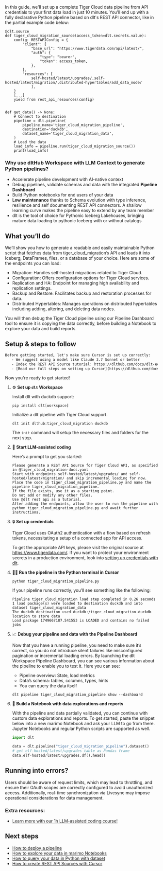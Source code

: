 In this guide, we'll set up a complete Tiger Cloud data pipeline from API credentials to your first data load in just 10 minutes. You'll end up with a fully declarative Python pipeline based on dlt's REST API connector, like in the partial example code below:

```python-outcome
@dlt.source
def tiger_cloud_migration_source(access_token=dlt.secrets.value):
    config: RESTAPIConfig = {
        "client": {
            "base_url": "https://www.tigerdata.com/api/latest/",
            "auth": {
                "type": "bearer",
                "token": access_token,
            },
        },
        "resources": [
            self-hosted/latest/upgrades/,self-hosted/latest/migration/,distributed-hypertables/add_data_node/
            ],
    }
    [...]
    yield from rest_api_resources(config)


def get_data() -> None:
    # Connect to destination
    pipeline = dlt.pipeline(
        pipeline_name='tiger_cloud_migration_pipeline',
        destination='duckdb',
        dataset_name='tiger_cloud_migration_data', 
    )
    # Load the data
    load_info = pipeline.run(tiger_cloud_migration_source())
    print(load_info) 
```

### Why use dltHub Workspace with LLM Context to generate Python pipelines?

- Accelerate pipeline development with AI-native context
- Debug pipelines, validate schemas and data with the integrated **Pipeline Dashboard**
- Build Python notebooks for end users of your data
- **Low maintenance** thanks to Schema evolution with type inference, resilience and self documenting REST API connectors. A shallow learning curve makes the pipeline easy to extend by any team member
- dlt is the tool of choice for Pythonic Iceberg Lakehouses, bringing mature data loading to pythonic Iceberg with or without catalogs

## What you’ll do

We’ll show you how to generate a readable and easily maintainable Python script that fetches data from tiger_cloud_migration’s API and loads it into Iceberg, DataFrames, files, or a database of your choice. Here are some of the endpoints you can load:

- Migration: Handles self-hosted migrations related to Tiger Cloud.
- Configuration: Offers configuration options for Tiger Cloud services.
- Replication and HA: Endpoint for managing high availability and replication settings.
- Backup and Restore: Facilitates backup and restoration processes for data.
- Distributed Hypertables: Manages operations on distributed hypertables including adding, altering, and deleting data nodes.

You will then debug the Tiger Cloud pipeline using our Pipeline Dashboard tool to ensure it is copying the data correctly, before building a Notebook to explore your data and build reports.

## Setup & steps to follow

```default
Before getting started, let's make sure Cursor is set up correctly:
   - We suggest using a model like Claude 3.7 Sonnet or better
   - Index the REST API Source tutorial: https://dlthub.com/docs/dlt-ecosystem/verified-sources/rest_api/ and add it to context as **@dlt rest api**
   - [Read our full steps on setting up Cursor](https://dlthub.com/docs/dlt-ecosystem/llm-tooling/cursor-restapi#23-configuring-cursor-with-documentation)
```

Now you're ready to get started!

1. ⚙️ **Set up `dlt` Workspace**
    
    Install dlt with duckdb support:
    ```shell
    pip install dlt[workspace]
    ```

    Initialize a dlt pipeline with Tiger Cloud support.
    ```shell
    dlt init dlthub:tiger_cloud_migration duckdb
    ```

    The `init` command will setup the necessary files and folders for the next step.
    
2. 🤠 **Start LLM-assisted coding**
    
    Here’s a prompt to get you started:
    
    ```prompt
    Please generate a REST API Source for Tiger Cloud API, as specified in @tiger_cloud_migration-docs.yaml 
    Start with endpoints self-hosted/latest/upgrades/ and self-hosted/latest/migration/ and skip incremental loading for now. 
    Place the code in tiger_cloud_migration_pipeline.py and name the pipeline tiger_cloud_migration_pipeline. 
    If the file exists, use it as a starting point. 
    Do not add or modify any other files. 
    Use @dlt rest api as a tutorial. 
    After adding the endpoints, allow the user to run the pipeline with python tiger_cloud_migration_pipeline.py and await further instructions.
    ```

    
3. 🔒 **Set up credentials** 
    
    Tiger Cloud uses OAuth2 authentication with a flow based on refresh tokens, necessitating a setup of a connected app for API access.
    
    To get the appropriate API keys, please visit the original source at https://www.tigerdata.com/.
    If you want to protect your environment secrets in a production environment, look into [setting up credentials with dlt](https://dlthub.com/docs/walkthroughs/add_credentials).
    
4. 🏃‍♀️ **Run the pipeline in the Python terminal in Cursor**
    
    ```shell
    python tiger_cloud_migration_pipeline.py
    ```
    
    If your pipeline runs correctly, you’ll see something like the following:
    
    ```shell
    Pipeline tiger_cloud_migration load step completed in 0.26 seconds
    1 load package(s) were loaded to destination duckdb and into dataset tiger_cloud_migration_data
    The duckdb destination used duckdb:/tiger_cloud_migration.duckdb location to store data
    Load package 1749667187.541553 is LOADED and contains no failed jobs
    ```
    
5. 📈 **Debug your pipeline and data with the Pipeline Dashboard**

    Now that you have a running pipeline, you need to make sure it’s correct, so you do not introduce silent failures like misconfigured pagination or incremental loading errors. By launching the dlt Workspace Pipeline Dashboard, you can see various information about the pipeline to enable you to test it. Here you can see:
    - Pipeline overview: State, load metrics
    - Data’s schema: tables, columns, types, hints
    - You can query the data itself
    
    ```shell
    dlt pipeline tiger_cloud_migration_pipeline show --dashboard
    ```
    
6. 🐍 **Build a Notebook with data explorations and reports**

    With the pipeline and data partially validated, you can continue with custom data explorations and reports. To get started, paste the snippet below into a new marimo Notebook and ask your LLM to go from there. Jupyter Notebooks and regular Python scripts are supported as well.

    
    ```python
    import dlt

   data = dlt.pipeline("tiger_cloud_migration_pipeline").dataset()
   # get elf-hosted/latest/upgrades table as Pandas frame
   data.elf-hosted/latest/upgrades.df().head()
    ```

## Running into errors?

Users should be aware of request limits, which may lead to throttling, and ensure their OAuth scopes are correctly configured to avoid unauthorized access. Additionally, real-time synchronization via Livesync may impose operational considerations for data management.

### Extra resources:

- [Learn more with our 1h LLM-assisted coding course!](https://www.youtube.com/watch?v=GGid70rnJuM)

## Next steps

- [How to deploy a pipeline](https://dlthub.com/docs/walkthroughs/deploy-a-pipeline)
- [How to explore your data in marimo Notebooks](https://dlthub.com/docs/general-usage/dataset-access/marimo)
- [How to query your data in Python with dataset](https://dlthub.com/docs/general-usage/dataset-access/dataset)
- [How to create REST API Sources with Cursor](https://dlthub.com/docs/dlt-ecosystem/llm-tooling/cursor-restapi)